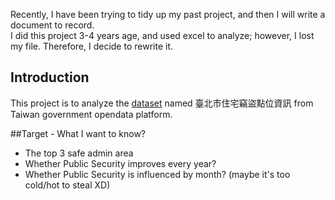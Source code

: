 Recently, I have been trying to tidy up my past project, and then I will write a document to record.  
I did this project 3-4 years age, and used excel to analyze; however, I lost my file. Therefore, I decide to rewrite it.  

## Introduction  
This project is to analyze the [dataset](https://data.gov.tw/dataset/130312) named 臺北市住宅竊盜點位資訊 from Taiwan government opendata platform.  

##Target - What I want to know?  
- The top 3 safe admin area
- Whether Public Security improves every year?
- Whether Public Security is influenced by month? (maybe it's too cold/hot to steal XD)
